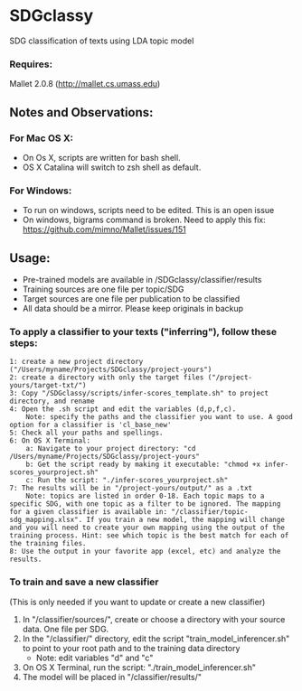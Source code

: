 # SDGclassy
SDG classification of texts using LDA topic model

### Requires:
Mallet 2.0.8 (http://mallet.cs.umass.edu)


## Notes and Observations:  
### For Mac OS X:
* On Os X, scripts are written for bash shell. 
* OS X Catalina will switch to zsh shell as default.

### For Windows:
* To run on windows, scripts need to be edited. This is an open issue
* On windows, bigrams command is broken. Need to apply this fix: https://github.com/mimno/Mallet/issues/151    

## Usage:
* Pre-trained models are available in /SDGclassy/classifier/results
* Training sources are one file per topic/SDG  
* Target sources are one file per publication to be classified  
* All data should be a mirror. Please keep originals in backup  

### To apply a classifier to your texts ("inferring"), follow these steps:
	1: create a new project directory ("/Users/myname/Projects/SDGclassy/project-yours")
	2: create a directory with only the target files ("/project-yours/target-txt/")
	3: Copy "/SDGclassy/scripts/infer-scores_template.sh" to project directory, and rename
	4: Open the .sh script and edit the variables (d,p,f,c). 
		Note: specify the paths and the classifier you want to use. A good option for a classifier is 'cl_base_new'
	5: Check all your paths and spellings. 
	6: On OS X Terminal:
		a: Navigate to your project directory: "cd /Users/myname/Projects/SDGclassy/project-yours"
		b: Get the script ready by making it executable: "chmod +x infer-scores_yourproject.sh"
		c: Run the script: "./infer-scores_yourproject.sh"
	7: The results will be in "/project-yours/output/" as a .txt
		Note: topics are listed in order 0-18. Each topic maps to a specific SDG, with one topic as a filter to be ignored. The mapping for a given classifier is available in: "/classifier/topic-sdg_mapping.xlsx". If you train a new model, the mapping will change and you will need to create your own mapping using the output of the training process. Hint: see which topic is the best match for each of the training files.
	8: Use the output in your favorite app (excel, etc) and analyze the results.
		
### To train and save a new classifier  
(This is only needed if you want to update or create a new classifier)  
1. In "/classifier/sources/", create or choose a directory with your source data. One file per SDG.
1. In the "/classifier/" directory, edit the script "train_model_inferencer.sh" to point to your root path and to the training data directory  
	* Note: edit variables "d" and "c"
1. On OS X Terminal, run the script: "./train_model_inferencer.sh"  
1. The model will be placed in "/classifier/results/"
